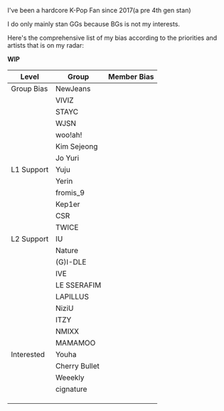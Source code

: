I've been a hardcore K-Pop Fan since 2017(a pre 4th gen stan)

I do only mainly stan GGs because BGs is not my interests.

Here's the comprehensive list of my bias according to the priorities and artists that is on my radar:


**WIP**

|Level|Group|Member Bias|
|---|---|---|
|Group Bias|NewJeans| |
| |VIVIZ| |
| |STAYC| |
| |WJSN| |
| |woo!ah!| |
| |Kim Sejeong| |
| |Jo Yuri| |
|L1 Support|Yuju| |
| |Yerin| |
| |fromis_9| |
| |Kep1er| |
| |CSR| |
| |TWICE| |
|L2 Support|IU| |
| |Nature| |
| |(G)I-DLE| |
| |IVE| |
| |LE SSERAFIM| |
| |LAPILLUS| |
| |NiziU| |
| |ITZY| |
| |NMIXX| |
| |MAMAMOO| |
|Interested|Youha| |
| |Cherry Bullet| |
| |Weeekly| |
| |cignature| |
| | | |
| | | |
| | | |




